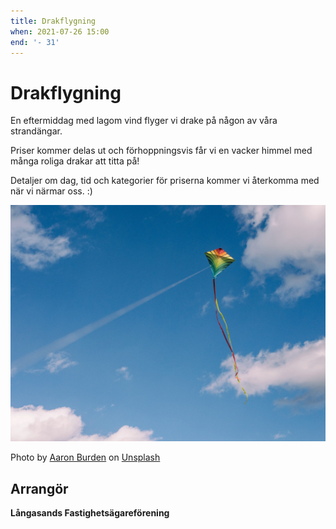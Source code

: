 ```yaml
---
title: Drakflygning
when: 2021-07-26 15:00
end: '- 31'
---
```

# Drakflygning

En eftermiddag med lagom vind flyger vi drake på någon av våra strandängar.

Priser kommer delas ut och förhoppningsvis får vi en vacker himmel med många roliga drakar att titta på!

Detaljer om dag, tid och kategorier för priserna kommer vi återkomma med när vi närmar oss. :)

<div class="center my-3">
    <img width="910" src="/assets/images/aaron-burden-O0p6aV9Go3Y-unsplash.jpg" />
    <p>Photo by <a href="https://unsplash.com/@aaronburden?utm_source=unsplash&utm_medium=referral&utm_content=creditCopyText">Aaron Burden</a> on <a href="https://unsplash.com/s/photos/kite?utm_source=unsplash&utm_medium=referral&utm_content=creditCopyText">Unsplash</a>
  </p>
</div>

<!--
Med anledning av rådande omständigheter kommer årets sandbyggartävling genomföras på följande sätt:

**När:** Välj någon lämplig tidpunkt och plats under helgen den 18-19 juli 2020 (håll avstånd om flera lag råkar bygga samtidigt!)

**Lag:** max 5 personer

**Byggtid:** 1,5 timme

**Tävlingsgrupper**
1. upp till 12 år
2. 13-17 år
3. 18 år och uppåt

**Inlämning av tävlingsbidrag:** Maila foto av konstverket, namn och ålder på deltagarna samt telefonnummer till ordforande@langasand.se

**Jury:** Konstverken kommer att bedömas utifrån fantasirikedom och konstnärlighet.

**Prisutdelning:** Vinnarna kontaktas via telefon den 20 juli

Inspiration kan hämtas från föregående års tävlingar. Bilder på vår Facebook-sida här: <a href="https://www.facebook.com/media/set/?set=a.1507193269328859.1073741828.693299794051548&amp;type=1&amp;l=995880b25f">Soliga Långasand - Sandbyggartävling 2017</a>
-->

## Arrangör
**Långasands Fastighetsägareförening**
